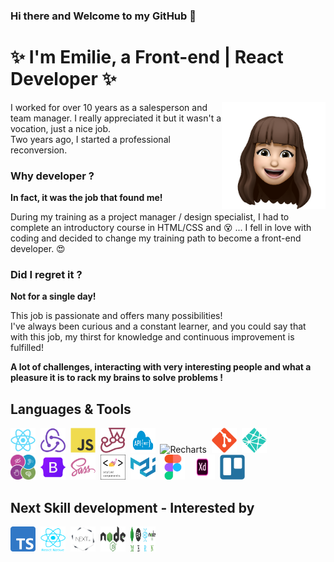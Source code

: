 ### Hi there and Welcome to my GitHub 👋

# ✨ I'm Emilie, a Front-end | React Developer ✨

<img align="right" width="33%" src="./assets/images/emoji.png">

I worked for over 10 years as a salesperson and team manager. I really appreciated it but it wasn't a vocation, just a nice job.  
Two years ago, I started a professional reconversion.

### Why developer ?

**In fact, it was the job that found me!**

During my training as a project manager / design specialist, I had to complete an introductory course in HTML/CSS and 😵 ... I fell in love with coding and decided to change my training path to become a front-end developer. 😍

### Did I regret it ?

**Not for a single day!**

This job is passionate and offers many possibilities!  
I've always been curious and a constant learner, and you could say that with this job, my thirst for knowledge and continuous improvement is fulfilled!

**A lot of challenges, interacting with very interesting people and what a pleasure it is to rack my brains to solve problems !**

## Languages & Tools

<div align="left">
    <img src="https://github.com/devicons/devicon/blob/master/icons/react/react-original.svg" title="React" alt="React" width="40" height="40"/>&nbsp;
    <img src="https://github.com/devicons/devicon/blob/master/icons/redux/redux-original.svg" title="Redux" alt="Redux " width="40" height="40"/>&nbsp;
    <img src="https://github.com/devicons/devicon/blob/master/icons/javascript/javascript-original.svg" title="JavaScript" alt="JavaScript" width="40" height="40"/>&nbsp;
    <img src="https://github.com/devicons/devicon/blob/master/icons/jest/jest-plain.svg" title="Jest" alt="Jest" width="40" height="40"/>&nbsp;
    <img src="./assets/images/api-restfull.png" title="API Restfull" alt="API Restfull" width="40" height="40"/>&nbsp;
    <img src="./assets/images/api-recharts.png" title="Recharts" alt="Recharts" width="40" height="40"/>&nbsp;
    <img src="https://github.com/devicons/devicon/blob/master/icons/git/git-original.svg" title="Git" alt="Git" width="40" height="40"/>&nbsp;
    <img src="./assets/images/Netlify.png" title="Netlify" alt="Netlify" width="40" height="40"/>&nbsp;
</div>

<div align="left">
    <img src="./assets/images/accessibility.png" title="Accessibility" alt="Accessibility" width="40" height="40"/>&nbsp;
    <img src="https://github.com/devicons/devicon/blob/master/icons/bootstrap/bootstrap-original.svg" title="Bootstrap" alt="Bootstrap" width="40" height="40"/>&nbsp;
    <img src="https://github.com/devicons/devicon/blob/master/icons/sass/sass-original.svg" title="Sass" alt="Sass" width="40" height="40"/>&nbsp;
    <img src="./assets/images/styled-components.png" title="Styled Component" alt="Styled Component" width="40" height="40"/>&nbsp;
    <img src="https://github.com/devicons/devicon/blob/master/icons/materialui/materialui-original.svg" title="Material UI" alt="Material UI" width="40" height="40"/>&nbsp;
    <img src="https://github.com/devicons/devicon/blob/master/icons/figma/figma-original.svg" title="Figma" alt="Figma" width="40" height="40"/>&nbsp;
    <img src="./assets/images/adobe-xd.png" title="Adobe XD" alt="Adobe XD" width="40" height="40"/>&nbsp;
    <img src="https://github.com/devicons/devicon/blob/master/icons/trello/trello-plain.svg" title="Trello" **alt="Trello" width="40" height="40"/>&nbsp;
</div>

## Next Skill development - Interested by

<div align="left">
    <img src="./assets/images/TypeScript.png" title="TypeScript" alt="TypeScript" width="40" height="40"/>&nbsp;
    <img src="./assets/images/react-native1.png" title="React Native" alt="React Native" width="40" height="40"/>&nbsp;
    <img src="./assets/images/nextJS1.png" title="Next JS" alt="Next JS" width="40" height="40"/>&nbsp;
    <img src="./assets/images/NodeJS.png" title="Node JS" alt="Node JS" width="40" height="40"/>&nbsp;
    <img src="./assets/images/MERN1.png" title="MERN" alt="MERN" width="40" height="40"/>  
</div>

<!-- Typescript - Next.js - React Native - Node.js - MERN -->

<!--
** a ✨ _special_ ✨ repository because its `README.md` (this file) appears on your GitHub profile.

Here are some ideas to get you started:

- 🔭 I’m currently working on ...
- 🌱 I’m currently learning ...
- 👯 I’m looking to collaborate on ...
- 🤔 I’m looking for help with ...
- 💬 Ask me about ...
- 📫 How to reach me: ...
- 😄 Pronouns: ...
- ⚡ Fun fact: ...
-->

